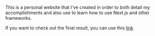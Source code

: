 This is a personal website that I've created in order to both detail my accomplishments and also use to learn how to use Next.js and other frameworks. 

If you want to check out the final result, you can use this [link](https://personal-website-chi-henna.vercel.app)